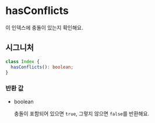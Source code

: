 # hasConflicts

이 인덱스에 충돌이 있는지 확인해요.

## 시그니처

```ts
class Index {
  hasConflicts(): boolean;
}
```

### 반환 값

<ul class="param-ul">
  <li class="param-li param-li-root">
    <span class="param-type">boolean</span>
    <br>
    <p class="param-description">충돌이 포함되어 있으면 <code>true</code>, 그렇지 않으면 <code>false</code>를 반환해요.</p>
  </li>
</ul>